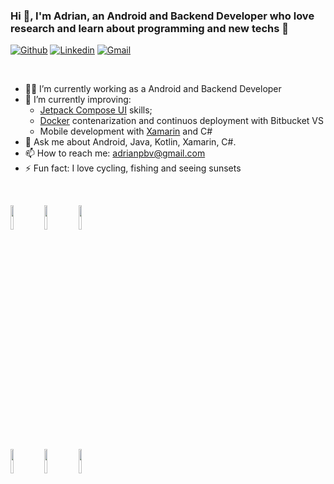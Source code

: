 ### Hi 👋, I'm Adrian, an Android and Backend Developer who love research and learn about programming and new techs :rocket:

 [![Github](https://img.shields.io/badge/-Github-000?style=flat-square&logo=Github&logoColor=white)](https://github.com/adrianpbv)
 [![Linkedin](https://img.shields.io/badge/-LinkedIn-blue?style=flat-square&logo=Linkedin&logoColor=white)](https://www.linkedin.com/in/adrianjesus/)
 [![Gmail](https://img.shields.io/badge/-Gmail-c14438?style=flat-square&logo=Gmail&logoColor=white)](mailto:adrianpbv@gmail.com)
 
 &nbsp;

- 👨‍💻 I’m currently working as a Android and Backend Developer
- 🌱 I’m currently improving:
    - [Jetpack Compose UI](https://developer.android.com/courses/jetpack-compose/course) skills;
    - [Docker](https://docs.docker.com/get-started) contenarization and continuos deployment with Bitbucket VS
    - Mobile development with [Xamarin](https://learn.microsoft.com/en-us/xamarin/get-started/) and C#
- 💬 Ask me about Android, Java, Kotlin, Xamarin, C#.
- 📫 How to reach me: adrianpbv@gmail.com
- ⚡ Fun fact: I love cycling, fishing and seeing sunsets


 &nbsp;
 <!--
  <a href="https://github.com/filipebezerra">
    <img width="55%" align="right" alt="Adrian's github stats" src="https://github-readme-stats.vercel.app/api?username=adrianpbv&show_icons=true&theme=cobalt&hide_border=true" />
  </a>
  -->
 
<!-- Your languages and tools. Be careful with the alignment. 
  You can use this sites to get logos: https://www.vectorlogo.zone or https://simpleicons.org/
  -->
  <code><img width="10%" src="https://www.vectorlogo.zone/logos/android/android-ar21.svg"></code>
  <code><img width="10%" src="https://www.vectorlogo.zone/logos/kotlinlang/kotlinlang-ar21.svg"></code>
  <code><img width="10%" src="https://www.vectorlogo.zone/logos/java/java-horizontal.svg"></code>
  <br />
  <code><img width="10%" src="https://www.vectorlogo.zone/logos/firebase/firebase-ar21.svg"></code>
  <code><img width="10%" src="https://www.vectorlogo.zone/logos/postgresql/postgresql-ar21.svg"></code>
  <code><img width="10%" src="https://www.vectorlogo.zone/logos/python/python-ar21.svg"></code>
  <br />



